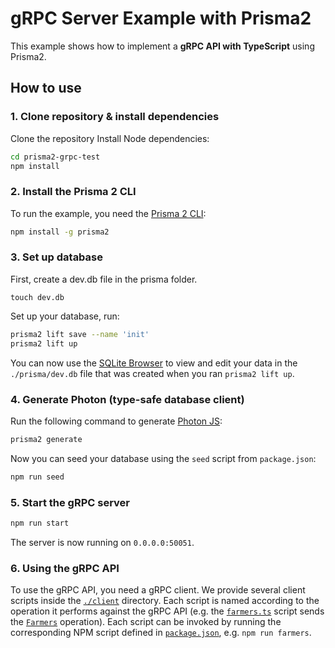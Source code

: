 # gRPC Server Example with Prisma2

This example shows how to implement a **gRPC API with TypeScript** using Prisma2.

## How to use

### 1. Clone repository & install dependencies

Clone the repository
Install Node dependencies:

```sh
cd prisma2-grpc-test
npm install
```

### 2. Install the Prisma 2 CLI

To run the example, you need the [Prisma 2 CLI](https://github.com/prisma/prisma2/blob/master/docs/prisma-2-cli.md):

```sh
npm install -g prisma2
```

### 3. Set up database
First, create a dev.db file in the prisma folder.

```jshint
touch dev.db
```

Set up your database, run:

```sh
prisma2 lift save --name 'init'
prisma2 lift up
```

You can now use the [SQLite Browser](https://sqlitebrowser.org/) to view and edit your data in the `./prisma/dev.db` file that was created when you ran `prisma2 lift up`.

### 4. Generate Photon (type-safe database client)

Run the following command to generate [Photon JS](https://photonjs.prisma.io/):

```sh
prisma2 generate
```

Now you can seed your database using the `seed` script from `package.json`:

```sh
npm run seed
```

### 5. Start the gRPC server

```sh
npm run start
```

The server is now running on `0.0.0.0:50051`.

### 6. Using the gRPC API

To use the gRPC API, you need a gRPC client. We provide several client scripts inside the [`./client`](./client) directory. Each script is named according to the operation it performs against the gRPC API (e.g. the [`farmers.ts`](./client/farmers.ts) script sends the [`Farmers`](./service.proto) operation). Each script can be invoked by running the corresponding NPM script defined in [`package.json`](./package.json), e.g. `npm run farmers`.
